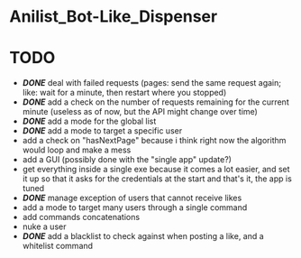 # Anilist_Bot-Like_Dispenser

# TODO
- ***DONE*** deal with failed requests (pages: send the same request again; like: wait for a minute, then restart where you stopped)
- ***DONE*** add a check on the number of requests remaining for the current minute (useless as of now, but the API might change over time)
- ***DONE*** add a mode for the global list
- ***DONE*** add a mode to target a specific user
- add a check on "hasNextPage" because i think right now the algorithm would loop and make a mess
- add a GUI (possibly done with the "single app" update?)
- get everything inside a single exe because it comes a lot easier, and set it up so that it asks for the credentials at the start and that's it, the app is tuned
- ***DONE*** manage exception of users that cannot receive likes
- add a mode to target many users through a single command
- add commands concatenations
- nuke a user
- ***DONE*** add a blacklist to check against when posting a like, and a whitelist command
